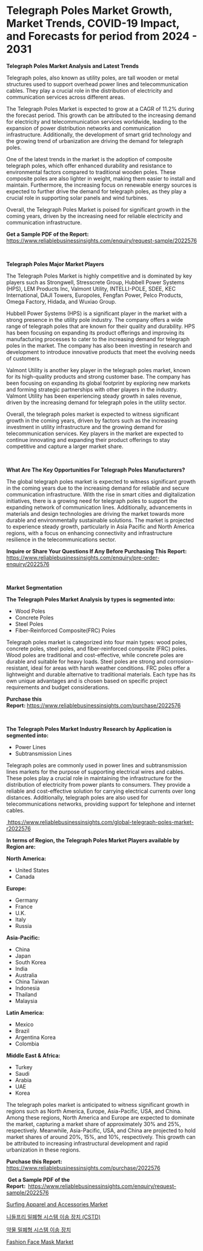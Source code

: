 <p><h1>Telegraph Poles Market Growth, Market Trends, COVID-19 Impact, and Forecasts for period from 2024 - 2031</h1></p><p><strong>Telegraph Poles Market Analysis and Latest Trends</strong></p>
<p><p>Telegraph poles, also known as utility poles, are tall wooden or metal structures used to support overhead power lines and telecommunication cables. They play a crucial role in the distribution of electricity and communication services across different areas.</p><p>The Telegraph Poles Market is expected to grow at a CAGR of 11.2% during the forecast period. This growth can be attributed to the increasing demand for electricity and telecommunication services worldwide, leading to the expansion of power distribution networks and communication infrastructure. Additionally, the development of smart grid technology and the growing trend of urbanization are driving the demand for telegraph poles.</p><p>One of the latest trends in the market is the adoption of composite telegraph poles, which offer enhanced durability and resistance to environmental factors compared to traditional wooden poles. These composite poles are also lighter in weight, making them easier to install and maintain. Furthermore, the increasing focus on renewable energy sources is expected to further drive the demand for telegraph poles, as they play a crucial role in supporting solar panels and wind turbines.</p><p>Overall, the Telegraph Poles Market is poised for significant growth in the coming years, driven by the increasing need for reliable electricity and communication infrastructure.</p></p>
<p><strong>Get a Sample PDF of the Report:&nbsp;</strong> <a href="https://www.reliablebusinessinsights.com/enquiry/request-sample/2022576">https://www.reliablebusinessinsights.com/enquiry/request-sample/2022576</a></p>
<p>&nbsp;</p>
<p><strong>Telegraph Poles Major Market Players</strong></p>
<p><p>The Telegraph Poles Market is highly competitive and is dominated by key players such as Strongwell, Stresscrete Group, Hubbell Power Systems (HPS), LEM Products Inc, Valmont Utility, INTELLI-POLE, SDEE, KEC International, DAJI Towers, Europoles, Fengfan Power, Pelco Products, Omega Factory, Hidada, and Wuxiao Group.</p><p>Hubbell Power Systems (HPS) is a significant player in the market with a strong presence in the utility pole industry. The company offers a wide range of telegraph poles that are known for their quality and durability. HPS has been focusing on expanding its product offerings and improving its manufacturing processes to cater to the increasing demand for telegraph poles in the market. The company has also been investing in research and development to introduce innovative products that meet the evolving needs of customers.</p><p>Valmont Utility is another key player in the telegraph poles market, known for its high-quality products and strong customer base. The company has been focusing on expanding its global footprint by exploring new markets and forming strategic partnerships with other players in the industry. Valmont Utility has been experiencing steady growth in sales revenue, driven by the increasing demand for telegraph poles in the utility sector.</p><p>Overall, the telegraph poles market is expected to witness significant growth in the coming years, driven by factors such as the increasing investment in utility infrastructure and the growing demand for telecommunication services. Key players in the market are expected to continue innovating and expanding their product offerings to stay competitive and capture a larger market share.</p></p>
<p>&nbsp;</p>
<p><strong>What Are The Key Opportunities For Telegraph Poles Manufacturers?</strong></p>
<p><p>The global telegraph poles market is expected to witness significant growth in the coming years due to the increasing demand for reliable and secure communication infrastructure. With the rise in smart cities and digitalization initiatives, there is a growing need for telegraph poles to support the expanding network of communication lines. Additionally, advancements in materials and design technologies are driving the market towards more durable and environmentally sustainable solutions. The market is projected to experience steady growth, particularly in Asia Pacific and North America regions, with a focus on enhancing connectivity and infrastructure resilience in the telecommunications sector.</p></p>
<p><strong>Inquire or Share Your Questions If Any Before Purchasing This Report:</strong> <a href="https://www.reliablebusinessinsights.com/enquiry/pre-order-enquiry/2022576">https://www.reliablebusinessinsights.com/enquiry/pre-order-enquiry/2022576</a></p>
<p>&nbsp;</p>
<p><strong>Market Segmentation</strong></p>
<p><strong>The Telegraph Poles Market Analysis by types is segmented into:</strong></p>
<p><ul><li>Wood Poles</li><li>Concrete Poles</li><li>Steel Poles</li><li>Fiber-Reinforced Composite(FRC) Poles</li></ul></p>
<p><p>Telegraph poles market is categorized into four main types: wood poles, concrete poles, steel poles, and fiber-reinforced composite (FRC) poles. Wood poles are traditional and cost-effective, while concrete poles are durable and suitable for heavy loads. Steel poles are strong and corrosion-resistant, ideal for areas with harsh weather conditions. FRC poles offer a lightweight and durable alternative to traditional materials. Each type has its own unique advantages and is chosen based on specific project requirements and budget considerations.</p></p>
<p><strong>Purchase this Report:&nbsp;</strong><a href="https://www.reliablebusinessinsights.com/purchase/2022576">https://www.reliablebusinessinsights.com/purchase/2022576</a></p>
<p>&nbsp;</p>
<p><strong>The Telegraph Poles Market Industry Research by Application is segmented into:</strong></p>
<p><ul><li>Power Lines</li><li>Subtransmission Lines</li></ul></p>
<p><p>Telegraph poles are commonly used in power lines and subtransmission lines markets for the purpose of supporting electrical wires and cables. These poles play a crucial role in maintaining the infrastructure for the distribution of electricity from power plants to consumers. They provide a reliable and cost-effective solution for carrying electrical currents over long distances. Additionally, telegraph poles are also used for telecommunications networks, providing support for telephone and internet cables.</p></p>
<p><a href="https://www.reliablebusinessinsights.com/global-telegraph-poles-market-r2022576">&nbsp;https://www.reliablebusinessinsights.com/global-telegraph-poles-market-r2022576</a></p>
<p><strong>In terms of Region, the Telegraph Poles Market Players available by Region are:</strong></p>
<p>
    <p> <strong> North America: </strong>
        <ul>
            <li>United States</li>
            <li>Canada</li>
        </ul>
        </p> 
    <p> <strong> Europe: </strong>
        <ul>
            <li>Germany</li>
            <li>France</li>
            <li>U.K.</li>
            <li>Italy</li>
            <li>Russia</li>
        </ul>
        </p> 
    <p> <strong> Asia-Pacific: </strong>
        <ul>
            <li>China</li>
            <li>Japan</li>
            <li>South Korea</li>
            <li>India</li>
            <li>Australia</li>
            <li>China Taiwan</li>
            <li>Indonesia</li>
            <li>Thailand</li>
            <li>Malaysia</li>
        </ul>
        </p> 
    <p> <strong> Latin America: </strong>
        <ul>
            <li>Mexico</li>
            <li>Brazil</li>
            <li>Argentina Korea</li>
            <li>Colombia</li>
        </ul>
        </p> 
    <p> <strong> Middle East & Africa: </strong>
        <ul>
            <li>Turkey</li>
            <li>Saudi</li>
            <li>Arabia</li>
            <li>UAE</li>
            <li>Korea</li>
        </ul>
    </p>
    </p>
<p><p>The telegraph poles market is anticipated to witness significant growth in regions such as North America, Europe, Asia-Pacific, USA, and China. Among these regions, North America and Europe are expected to dominate the market, capturing a market share of approximately 30% and 25%, respectively. Meanwhile, Asia-Pacific, USA, and China are projected to hold market shares of around 20%, 15%, and 10%, respectively. This growth can be attributed to increasing infrastructural development and rapid urbanization in these regions.</p></p>
<p><strong>Purchase this Report: </strong><a href="https://www.reliablebusinessinsights.com/purchase/2022576">https://www.reliablebusinessinsights.com/purchase/2022576</a></p>
<p>&nbsp;<strong>Get a Sample PDF of the Report:&nbsp;&nbsp;</strong><a href="https://www.reliablebusinessinsights.com/enquiry/request-sample/2022576">https://www.reliablebusinessinsights.com/enquiry/request-sample/2022576</a></p>
<p><strong></strong></p>
<p><p><a href="https://github.com/syaifulanwaramsyori/Market-Research-Report-List-1/blob/main/surfing-apparel-and-accessories-market.md">Surfing Apparel and Accessories Market</a></p><p><a href="https://github.com/OliverBarry1954/Market-Research-Report-List-1/blob/main/1598847156101.md">니들프리 밀폐형 시스템 이송 장치 (CSTD)</a></p><p><a href="https://github.com/asratman/Market-Research-Report-List-1/blob/main/7781158156100.md">약물 밀폐형 시스템 이송 장치</a></p><p><a href="https://github.com/rslnowrouzi/Market-Research-Report-List-1/blob/main/fashion-face-mask-market.md">Fashion Face Mask Market</a></p></p>